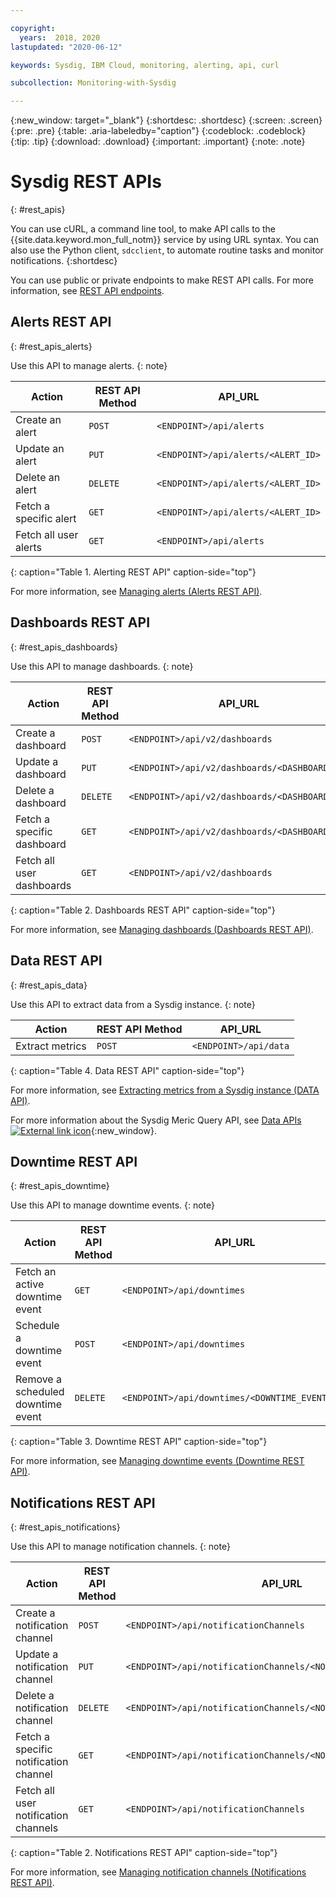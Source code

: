 ```yaml
---

copyright:
  years:  2018, 2020
lastupdated: "2020-06-12"

keywords: Sysdig, IBM Cloud, monitoring, alerting, api, curl

subcollection: Monitoring-with-Sysdig

---
```


{:new_window: target="_blank"}
{:shortdesc: .shortdesc}
{:screen: .screen}
{:pre: .pre}
{:table: .aria-labeledby="caption"}
{:codeblock: .codeblock}
{:tip: .tip}
{:download: .download}
{:important: .important}
{:note: .note}


# Sysdig REST APIs
{: #rest_apis}

You can use cURL, a command line tool, to make API calls to the {{site.data.keyword.mon_full_notm}} service by using URL syntax. You can also use the Python client, `sdcclient`, to automate routine tasks and monitor notifications.
{:shortdesc}

You can use public or private endpoints to make REST API calls. For more information, see [REST API endpoints]().

## Alerts REST API
{: #rest_apis_alerts}

Use this API to manage alerts.
{: note}

| Action                     | REST API Method  | API_URL                             | 
|----------------------------|------------------|-------------------------------------|
| Create an alert            | `POST`           | `<ENDPOINT>/api/alerts`             |
| Update an alert            | `PUT`            | `<ENDPOINT>/api/alerts/<ALERT_ID>`  |
| Delete an alert            | `DELETE`         | `<ENDPOINT>/api/alerts/<ALERT_ID>`  |
| Fetch a specific alert     | `GET`            | `<ENDPOINT>/api/alerts/<ALERT_ID>`  |
| Fetch all user alerts      | `GET`            | `<ENDPOINT>/api/alerts`             |
{: caption="Table 1. Alerting REST API" caption-side="top"}

For more information, see [Managing alerts (Alerts REST API)](/docs/Monitoring-with-Sysdig?topic=Monitoring-with-Sysdig-alerting-api).



## Dashboards REST API
{: #rest_apis_dashboards}

Use this API to manage dashboards.
{: note}

| Action                      | REST API Method  | API_URL                                        | 
|-----------------------------|------------------|------------------------------------------------|
| Create a dashboard          | `POST`           | `<ENDPOINT>/api/v2/dashboards`                 |
| Update a dashboard          | `PUT`            | `<ENDPOINT>/api/v2/dashboards/<DASHBOARD_ID>`  |
| Delete a dashboard          | `DELETE`         | `<ENDPOINT>/api/v2/dashboards/<DASHBOARD_ID>`  |
| Fetch a specific dashboard  | `GET`            | `<ENDPOINT>/api/v2/dashboards/<DASHBOARD_ID>`  |
| Fetch all user dashboards   | `GET`            | `<ENDPOINT>/api/v2/dashboards`                 |
{: caption="Table 2. Dashboards REST API" caption-side="top"}

For more information, see [Managing dashboards (Dashboards REST API)](/docs/Monitoring-with-Sysdig?topic=Monitoring-with-Sysdig-dashboard-api-operations).



## Data REST API
{: #rest_apis_data}

Use this API to extract data from a Sysdig instance.
{: note}

| Action                      | REST API Method  | API_URL                                        | 
|-----------------------------|------------------|------------------------------------------------|
| Extract metrics             | `POST`           | `<ENDPOINT>/api/data`                          |
{: caption="Table 4. Data REST API" caption-side="top"}

For more information, see [Extracting metrics from a Sysdig instance (DATA API)](/docs/Monitoring-with-Sysdig?topic=Monitoring-with-Sysdig-metric-query-api-operations).

For more information about the Sysdig Meric Query API, see [Data APIs ![External link icon](../../icons/launch-glyph.svg "External link icon")](https://sysdig.gitbooks.io/sysdig-cloud-api/content/rest_api/data.html){:new_window}.



## Downtime REST API
{: #rest_apis_downtime}

Use this API to manage downtime events.
{: note}

| Action                             | REST API Method  | API_URL                                        | 
|------------------------------------|------------------|------------------------------------------------|
| Fetch an active downtime event     | `GET`            | `<ENDPOINT>/api/downtimes`                     |
| Schedule a downtime event          | `POST`           | `<ENDPOINT>/api/downtimes`                     |
| Remove a scheduled downtime event  | `DELETE`         | `<ENDPOINT>/api/downtimes/<DOWNTIME_EVENT_ID>` |
{: caption="Table 3. Downtime REST API" caption-side="top"}

For more information, see [Managing downtime events (Downtime REST API)](/docs/Monitoring-with-Sysdig?topic=Monitoring-with-Sysdig-downtimes-api-operations).





## Notifications REST API
{: #rest_apis_notifications}

Use this API to manage notification channels.
{: note}

| Action                                  | REST API Method  | API_URL                                        | 
|-----------------------------------------|------------------|------------------------------------------------|
| Create a notification channel           | `POST`           | `<ENDPOINT>/api/notificationChannels`                 |
| Update a notification channel           | `PUT`            | `<ENDPOINT>/api/notificationChannels/<NOTIFICATION_CHANNEL_ID>`  |
| Delete a notification channel           | `DELETE`         | `<ENDPOINT>/api/notificationChannels/<NOTIFICATION_CHANNEL_ID>`  |
| Fetch a specific notification channel   | `GET`            | `<ENDPOINT>/api/notificationChannels/<NOTIFICATION_CHANNEL_ID>`  |
| Fetch all user notification channels    | `GET`            | `<ENDPOINT>/api/notificationChannels`                 |
{: caption="Table 2. Notifications REST API" caption-side="top"}

For more information, see [Managing notification channels (Notifications REST API)](/docs/Monitoring-with-Sysdig?topic=Monitoring-with-Sysdig-notification-api-operations).






